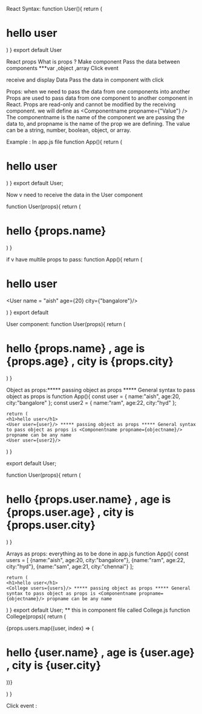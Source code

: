 React Syntax:
function User(){
    return (
    <h1>hello user</h1>
    <User name = "aish"/>

)
}
export default User



React props 
What is props ?
Make component 
Pass the data between components 
***var ,object ,array
Click event 

receive and display Data
Pass the data in component with click 


Props:
when we need to pass the data from one components into another
Props are used to pass data from one component to another component in React. Props are read-only and cannot be modified by the receiving component.
we will define as 
<Componentname propname={"Value"} />
The componentname is the name of the component we are passing the data to, and propname is the name of the prop we are defining. The value can be a string, number, boolean, object, or array.

Example : In app.js file
function App(){
    return (
    <h1>hello user</h1>
    <User name = "aish"/>

)
}
export default User;

Now v need to receive the data in the User component

function User(props){
    return (
    <h1>hello {props.name}</h1>

)
}  

if v have multile props to pass:
function App(){
    return (
    <h1>hello user</h1>
    <User name = "aish" age={20} city={"bangalore"}/>

)
}
export default

User component:
function User(props){
    return (
    <h1>hello {props.name} , age is {props.age} , city is {props.city}</h1>

)
}

Object as props:***** passing object as props ***** General syntax to pass object as props is <Componentname propname={objectname}/>
function App(){
    const user = {
        name:"aish",
         age:20, 
         city:"bangalore"
         };
         const user2 = {
            name:"ram",
             age:22, 
             city:"hyd"
             };

    return (
    <h1>hello user</h1>
    <User user={user}/> ***** passing object as props ***** General syntax to pass object as props is <Componentname propname={objectname}/> propname can be any name
    <User user={user2}/>

)
}

export default User;

function User(props){
    return (
    <h1>hello {props.user.name} , age is {props.user.age} , city is {props.user.city}</h1>

)
}


Arrays as props:  everything as to be done in app.js
function App(){
    const users = [
        {name:"aish", age:20, city:"bangalore"},
        {name:"ram", age:22, city:"hyd"},
        {name:"sam", age:21, city:"chennai"}
    ];

    return (
    <h1>hello user</h1>
    <College users={users}/> ***** passing object as props ***** General syntax to pass object as props is <Componentname propname={objectname}/> propname can be any name

)
}
export default User;
 ** this in component file called College.js
function College(props){
    return (
    <div>
        {props.users.map((user, index) => (
            <h1 key={index}>hello {user.name} , age is {user.age} , city is {user.city}</h1>
        ))}
    </div>

)
}


Click event :
